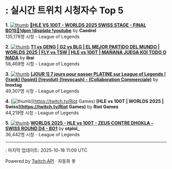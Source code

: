 # : 실시간 트위치 시청자수 Top 5

**1.** [![thumb](https://static-cdn.jtvnw.net/previews-ttv/live_user_caedrel-320x180.jpg)](https://twitch.tv/Caedrel)
**[🔴HLE VS 100T - WORLDS 2025 SWISS STAGE - FINAL BO1S🔴!dpm !displate !youtube](https://twitch.tv/Caedrel)** by **Caedrel**<br>135,178명 시청  - League of Legends

**2.** [![thumb](https://static-cdn.jtvnw.net/previews-ttv/live_user_ibai-320x180.jpg)](https://twitch.tv/ibai)
**[T1 vs GENG | G2 vs BLG | EL MEJOR PARTIDO DEL MUNDO | WORLDS 2025 | FLY vs TSW | HLE vs 100T | MAÑANA JUEGA KOI TODO O NADA](https://twitch.tv/ibai)** by **ibai**<br>58,468명 시청  - League of Legends

**3.** [![thumb](https://static-cdn.jtvnw.net/previews-ttv/live_user_inoxtag-320x180.jpg)](https://twitch.tv/Inoxtag)
**[[JOUR 1] 7 jours pour passer PLATINE sur League of Legends ! (!rank) (!point) (!revolut) (!revocash) - (Collaboration Commerciale)](https://twitch.tv/Inoxtag)** by **Inoxtag**<br>49,307명 시청  - League of Legends

**4.** [![thumb](https://static-cdn.jtvnw.net/previews-ttv/live_user_riotgames-320x180.jpg)](https://twitch.tv/Riot Games)
**[HLE vs 100T | WORLDS 2025 | Swiss](https://twitch.tv/Riot Games)** by **Riot Games**<br>44,219명 시청  - League of Legends

**5.** [![thumb](https://static-cdn.jtvnw.net/previews-ttv/live_user_otplol_-320x180.jpg)](https://twitch.tv/otplol_)
**[WORLDS 2025 - HLE vs 100T - ZEUS CONTRE DHOKLA - SWISS ROUND D4 - BO1](https://twitch.tv/otplol_)** by **otplol_**<br>36,442명 시청  - League of Legends


---
: 마지막 업데이트: 2025-10-18 11:09 UTC

Powered by [Twitch API](https://dev.twitch.tv/docs/api/reference) · 자동화 봇